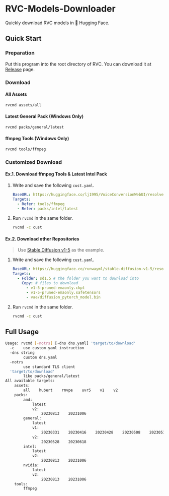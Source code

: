 # RVC-Models-Downloader
Quickly download RVC models in 🤗 Hugging Face.

## Quick Start
### Preparation
Put this program into the root directory of RVC. You can download it at [Release](https://github.com/RVC-Project/RVC-Models-Downloader/releases) page.
### Download
#### All Assets
```bash
rvcmd assets/all
```
#### Latest General Pack (Windows Only)
```bash
rvcmd packs/general/latest
```
#### ffmpeg Tools (Windows Only)
```bash
rvcmd tools/ffmpeg
```
### Customized Download
#### Ex.1. Download ffmpeg Tools & Latest Intel Pack
1. Write and save the following `cust.yaml`.
    ```yaml
    BaseURL: https://huggingface.co/lj1995/VoiceConversionWebUI/resolve/main
    Targets:
      - Refer: tools/ffmpeg
      - Refer: packs/intel/latest
    ```
2. Run `rvcmd` in the same folder.
    ```bash
    rvcmd -c cust
    ```
#### Ex.2. Download other Repositories
> Use [Stable Diffusion v1-5](https://huggingface.co/runwayml/stable-diffusion-v1-5) as the example.
1. Write and save the following `cust.yaml`.
    ```yaml
    BaseURL: https://huggingface.co/runwayml/stable-diffusion-v1-5/resolve/main
    Targets:
      - Folder: sd1.5 # the folder you want to download into
        Copy: # files to download
          - v1-5-pruned-emaonly.ckpt
          - v1-5-pruned-emaonly.safetensors
          - vae/diffusion_pytorch_model.bin
    ```
2. Run `rvcmd` in the same folder.
    ```bash
    rvcmd -c cust
    ```
## Full Usage
```bash
Usage: rvcmd [-notrs] [-dns dns.yaml] 'target/to/download'
  -c    use custom yaml instruction
  -dns string
        custom dns.yaml
  -notrs
        use standard TLS client
  'target/to/download'
        like packs/general/latest
All available targets:
    assets:
        all    hubert    rmvpe    uvr5    v1    v2
    packs:
        amd:
            latest
            v2:
                20230813    20231006
        general:
            latest
            v1:
                20230331    20230416    20230428    20230508    20230513    20230516    20230717
            v2:
                20230528    20230618
        intel:
            latest
            v2:
                20230813    20231006
        nvidia:
            latest
            v2:
                20230813    20231006
    tools:
        ffmpeg
```
